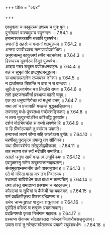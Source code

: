 +++
title = "०६४"

+++


  
एवमुक्त्वा च काकुत्स्थं प्रशस्य च पुनः पुनः।  
पुनरेवापरं वाक्यमुवाच रघुनन्दनः ॥ 7.64.1 ॥   
इमान्यश्वसहस्राणि चत्वारि पुरुषर्षभ।  
रथानां द्वे सहस्रे च गजानां शतमुत्तमम् ॥ 7.64.2 ॥   
अन्तरा पणवीथ्यश्च नानापण्योपशोभिताः।  
अनुगच्छन्तु काकुत्स्थं तथैव नटनर्तकाः ॥ 7.64.3 ॥   
हिरण्यस्य सुवर्णस्य नियुतं पुरुषर्षभ।  
आदाय गच्छ शत्रुघ्न पर्याप्तधनवाहनः ॥ 7.64.4 ॥   
बलं च सुभृतं वीर हृष्टपुष्टमनुद्धतम्।  
सम्भाषासम्प्रदानेन रञ्जयस्व नगेत्तम ॥ 7.64.5 ॥   
न ह्यर्थास्तत्र तिष्ठन्ति न दारा न च बान्धवाः।  
सुप्रीतो भृत्यवर्गश्च यत्र तिष्ठसि राघव ॥ 7.64.6 ॥   
ततो हृष्टजनाकीर्णां प्रस्थाप्य महतीं चमूम्।  
एक एव धनुष्पाणिर्गच्छ त्वं मधुनो वनम् ॥ 7.64.7 ॥   
यथा त्वां न प्रजानाति गच्छन्तं युद्धकाङ्क्षिणम्।  
लवणस्तु मधोः पुत्रस्तथा गच्छेरशङ्कितम् ॥ 7.64.8 ॥   
न तस्य मूत्युरन्योऽस्ति कश्चिद्धि पुरुषर्षभ।  
दर्शनं योऽभिगच्छेत स वध्यो लवणेन हि ॥ 7.64.9 ॥   
स हि ग्रीष्मोऽपयाते तु वर्षारात्र उपागते।  
हन्यास्त्वं लवणं सौम्य सहि कालोऽस्य दुर्मतेः ॥ 7.64.10 ॥   
महर्षींस्तु पुरत्कृत्य प्रयान्तु तव सौनिकाः।  
यथा ग्रीष्मावशेषेण तरेयुर्जाह्नवीजलम् ॥ 7.64.11 ॥   
तत्र स्थाप्य बलं सर्वं नदीतीरे समाहितः।  
अग्रतो धनुषा सार्धं गच्छ त्वं लघुविक्रमः ॥ 7.64.12 ॥   
एवमुक्तस्तु रामेण शत्रुघ्नस्तान्महाबलान्।  
सेनामुख्यान्समानीय ततो वाक्यमुवाच ह ॥ 7.64.13 ॥   
एते वो गणिता वासा यत्र तत्र निवत्स्यथ।  
स्थातव्यं चाविरोधेन यथा बाधा न कस्यचित् ॥ 7.64.14 ॥   
तथा तांस्तु समाज्ञाप्य प्रस्थाप्य च महद्बलम्।  
कौसल्यां च सुमित्रां च कैकेयीं चाभ्यवादयत् ॥ 7.64.15 ॥   
रामं प्रदक्षिणीकृत्य शिरसाऽभिप्रणम्य च।  
रामेण चाभ्यनुज्ञातः शत्रुघ्नः शत्रुतापनः ॥ 7.64.16 ॥   
पुरोहितं वसिष्ठं च शत्रुघ्नः प्रयतात्मवान्।  
प्रदक्षिणमथो कृत्वा निर्जगाम महाबलः ॥ 7.64.17 ॥   
प्रस्थाप्य सेनामथ सोऽग्रतस्तदा गजेन्द्रवाजिप्रवरौघसङ्कुलाम्।  
उपास मासं तु नरेन्द्रपार्श्वतस्त्वथ प्रयातो रघुवंशवर्धनः ॥ 7.64.18 ॥   
